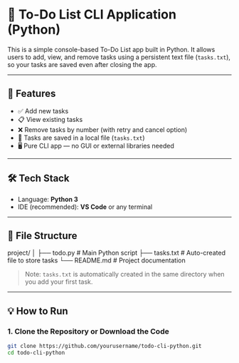 # 📝 To-Do List CLI Application (Python)

This is a simple console-based To-Do List app built in Python. It allows users to add, view, and remove tasks using a persistent text file (`tasks.txt`), so your tasks are saved even after closing the app.

---

## 🚀 Features

- ✅ Add new tasks
- 📋 View existing tasks
- ❌ Remove tasks by number (with retry and cancel option)
- 💾 Tasks are saved in a local file (`tasks.txt`)
- 🖥️ Pure CLI app — no GUI or external libraries needed

---

## 🛠 Tech Stack

- Language: **Python 3**
- IDE (recommended): **VS Code** or any terminal

---

## 📂 File Structure

project/
│
├── todo.py # Main Python script
├── tasks.txt # Auto-created file to store tasks
└── README.md # Project documentation

> Note: `tasks.txt` is automatically created in the same directory when you add your first task.

---

## 💡 How to Run

### 1. Clone the Repository or Download the Code

```bash
git clone https://github.com/yourusername/todo-cli-python.git
cd todo-cli-python
